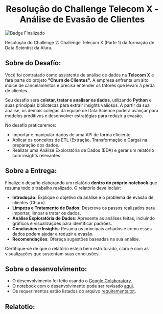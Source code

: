 <h1 align="center"> Resolução do Challenge Telecom X - Análise de Evasão de Clientes </h1>

![Badge Finalizado](http://img.shields.io/static/v1?label=STATUS&message=FINALIZADO&color=GREEN&style=for-the-badge)

Resolução do Challenge 2: Challenge Telecom X (Parte 1) da formação de Data Scientist da Alura.

## Sobre do Desafío:
Você foi contratado como assistente de análise de dados na **Telecom X** e fará parte do projeto **"Churn de Clientes"**. A empresa enfrenta um alto índice de cancelamentos e precisa entender os fatores que levam à perda de clientes.

Seu desafio será **coletar, tratar e analisar os dados**, utilizando **Python** e suas principais bibliotecas para extrair insights valiosos. A partir da sua análise, os demais colegas da  equipe de Data Science poderá avançar para modelos preditivos e desenvolver estratégias para reduzir a evasão.

No desafío praticaremos:

- Importar e manipular dados de uma API de forma eficiente.
- Aplicar os conceitos de ETL (Extração, Transformação e Carga) na preparação dos dados.
- Realizar uma Análise Exploratória de Dados (EDA) e gerar um relatório com insights relevantes.

## Sobre a Entrega:
Finalize o desafio elaborando um relatório **dentro do próprio notebook** que resuma todo o trabalho realizado. O relatório deve incluir:

- **Introdução**: Explique o objetivo da análise e o problema de evasão de clientes (Churn).
- **Limpeza e Tratamento de Dados**: Descreva os passos realizados para importar, limpar e tratar os dados.
- **Análise Exploratória de Dados**: Apresente as análises feitas, incluindo gráficos e visualizações para identificar padrões.
- **Conclusões e Insights**: Resuma os principais achados e como esses dados podem ajudar a reduzir a evasão.
- **Recomendações**: Ofereça sugestões baseadas na sua análise.

Certifique-se de que o relatório esteja bem estruturado, claro e com as visualizações que sustentam suas conclusões.

## Sobre o desenvolvimento:
- O desenvolvimento foi feito usando o [Google Colaboratory](https://colab.research.google.com/).
- O notebook com o desenvolvimento pode ser revisado [aqui](Alura_DataScience_Challenge2.ipynb).
- Os requerimentos estão listados do arquivo [requirements.txt](requirements.txt).

## Relatotio:
  
  
